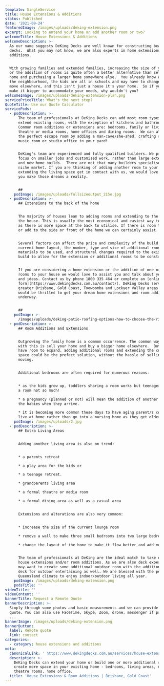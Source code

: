 ```yaml
---
template: SingleService
title: House Extensions & Additions
status: Published
date: '2021-09-24'
featuredImage: /images/uploads/deking-extension.png
excerpt: Looking to entend your home or add another room or two?
welcomeTitle: House Extensions & Additions
welcomeDescription: >-
  As our name suggests DeKing Decks are well known for constructing beautiful
  decks.  What you may not know, we are also experts in home extensions and room
  additions.


  With growing families and extended families, increasing the size of your home
  or the addition of rooms is quite often a better alternative than selling your
  home and purchasing a larger home somewhere else.  You already know and love
  the neighbourhood, the kids are all in schools and may have to change if you
  move elsewhere, and this isn't just a house it's your home.  So if you can
  make it bigger to accommodate your needs, why wouldn't you?
welcomeImage: /images/uploads/deking-extension-plan.png
servicePriceTitle: What's the next step?
QuoteTitle: Use our Quote Calculator
servicePods:
  - podDescription: >-
      The team of professionals at DeKing Decks can add most room types or
      extend existing rooms, with the exception of kitchens and bathrooms. 
      Common room additions or extensions are: bedrooms, family or living rooms,
      theatre or media rooms, home offices and dining rooms.  We can also create
      the perfect escape room by adding a man-cave/she-shed, crafting room,
      music room or studio office in your yard!


      DeKing's team are experienced and fully qualified builders. We prefer to
      focus on smaller jobs and customised work, rather than large extensions
      and new home builds.  There are not that many builders specialise in this
      niche market. If you are thinking of adding another room to your home or
      extending the living space get in contact with us, we would love to help
      you make those dreams a reality. 


      ##
    podImage: /images/uploads/fullsizeoutput_215e.jpg
  - podDescription: >-
      ## Extensions to the back of the home


      The majority of houses lean to adding rooms and extending to the rear of
      the house. This is usually the most economical and easiest way to proceed,
      as there is more space at the back to utilise. If there is room to extend
      or add to the side or front of the home we can certainly assist.


      Several factors can affect the price and complexity of the build. The
      current home layout, the number, type and size of additional rooms,
      materials to be used, and structural changes required to the existing
      build to allow for the extension or additional rooms to be constructed.


      If you are considering a home extension or the addition of one or more
      rooms to your house we would love to assist you and talk about your plans
      and ideas. Contact us by phone 1800 335 464 or complete an [online enquiry
      form](https://www.dekingdecks.com.au/contact/). DeKing Decks service
      greater Brisbane, Gold Coast, Toowoomba and Lockyer Valley areas and we
      would be thrilled to get your dream home extensions and room additions
      underway.


      ##
    podImage: >-
      /images/uploads/deking-patio-roofing-options-how-to-choose-the-right-patio-roof-and-why-they’re-always-a-good-option.jpg
  - podDescription: >-
      ## Room Additions and Extensions


      Outgrowing the family home is a common occurrence. The common way to deal
      with this is sell your home and buy a bigger home elsewhere.  But if you
      have room to expand, adding additional rooms and extending the current
      space could be the prefect solution, without the hassle of selling and
      moving.


      Additional bedrooms are often required for numerous reasons: 


      * as the kids grow up, toddlers sharing a room works but teenagers sharing
      a room not so much!

      * a pregnancy (planned or not) will mean the addition of another room for
      the babies when they arrive.

      * it is becoming more common these days to have aging parent/s come and
      live at home rather than go into a nursing home as they get older.
    podImage: /images/uploads/2.jpg
  - podDescription: >-
      ## Extra Living Areas


      Adding another living area is also on trend: 


      * a parents retreat

      * a play area for the kids or 

      * a teenage retreat. 

      * grandparents living area

      * a formal theatre or media room

      * a formal dining area as well as a casual area


      Extensions and alterations are also very common:


      * increase the size of the current lounge room

      * remove a wall to make three small bedrooms into two large bedrooms

      * change the layout of the home to make it flow better and add more space


      The team of professionals at DeKing are the ideal match to take on your
      house extensions and/or room additions. As we are also deck experts you
      may want to create some additional outdoor room with the addition of a
      deck for outdoor entertaining as well. We are blessed with the perfect
      Queensland climate to enjoy indoor/outdoor living all year.
    podImage: /images/uploads/deking-extension.png
    podsTitle: ''
videoTitle: ''
videoContent: ''
bannerTitle: Request a Remote Quote
bannerDescription: >-
  Simply through some photos and basic measurements and we can provide you a
  quote. You can also use FaceTime, Skype, Zoom, drone, messenger if preferred
  ...
bannerImage: /images/uploads/deking-extension.png
bannerButton:
  label: Remote quote
  link: contact
categories:
  - category: house extensions and additions
meta:
  canonicalLink: ' https://www.dekingdecks.com.au/services/house-extension-addition/'
  description: >-
    DeKing Decks can extend your home or build one or more additional rooms to
    create more space in your existing home - bedrooms, living areas, media or
    theatre rooms, home office.
  title: 'House Extensions & Room Additions | Brisbane, Gold Coast'
---
```


